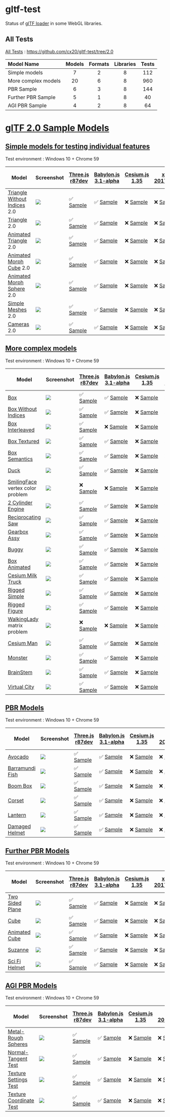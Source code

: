 # gltf-test

Status of [glTF loader](https://github.com/KhronosGroup/glTF#webgl-engines) in some WebGL libraries.

## All Tests

[All Tests]( https://cdn.rawgit.com/cx20/gltf-test/bfbc9cf9916a08d7db92290d0572c7b5306f873a/index.html ) : https://github.com/cx20/gltf-test/tree/2.0

|Model Name           |Models  |Formats  |Libraries|Tests|
|:--------------------|:------:|:-------:|:-------:|:---:|
|Simple models        |   7    |   2     |    8    | 112 |
|More complex models  |  20    |   6     |    8    | 960 |
|PBR Sample           |   6    |   3     |    8    | 144 |
|Further PBR Sample   |   5    |   1     |    8    |  40 |
|AGI PBR Sample       |   4    |   2     |    8    |  64 |


# [glTF 2.0 Sample Models](https://github.com/KhronosGroup/glTF-Sample-Models/blob/master/2.0/README.md#gltf-20-sample-models)

## [Simple models for testing individual features](https://github.com/KhronosGroup/glTF-Sample-Models/blob/master/2.0/README.md#simple-models-for-testing-individual-features)

Test environment : Windows 10 + Chrome 59

|Model                                                                 |Screenshot                                                          |[Three.js r87dev](https://github.com/mrdoob/three.js/tree/dev/examples/js/loaders/GLTF2Loader.js)                                                                                                             |[Babylon.js 3.1-alpha](https://github.com/BabylonJS/Babylon.js/tree/master/loaders/src/glTF)                                                                                                                          |[Cesium.js 1.35](https://github.com/AnalyticalGraphicsInc/cesium/)                                                                                                                                      |[xeogl 2017.04.24](https://github.com/xeolabs/xeogl/tree/master/src/models/gltf)                                                                                                             |[GLBoost r2dev](https://github.com/emadurandal/GLBoost/blob/master/src/js/middle_level/loader/GLTFLoader.js)                                                                                                  |[Grimoire.js 2017.07.06](https://github.com/GrimoireGL/grimoirejs-gltf)                                                                                                                                          |[minimal-gltf-loader 2017.07.23](https://github.com/shrekshao/minimal-gltf-loader/blob/master/src/)                                                                                                        |
|----------------------------------------------------------------------|--------------------------------------------------------------------|--------------------------------------------------------------------------------------------------------------------------------------------------------------------------------------------------------------|----------------------------------------------------------------------------------------------------------------------------------------------------------------------------------------------------------------------|--------------------------------------------------------------------------------------------------------------------------------------------------------------------------------------------------------|---------------------------------------------------------------------------------------------------------------------------------------------------------------------------------------------|--------------------------------------------------------------------------------------------------------------------------------------------------------------------------------------------------------------|-----------------------------------------------------------------------------------------------------------------------------------------------------------------------------------------------------------------|-----------------------------------------------------------------------------------------------------------------------------------------------------------------------------------------------------------|
|[Triangle Without Indices](tutorialModels/TriangleWithoutIndices) 2.0 |![](tutorialModels/TriangleWithoutIndices/screenshot/screenshot.png)|:white_check_mark: [Sample](https://cdn.rawgit.com/cx20/gltf-test/bfbc9cf9916a08d7db92290d0572c7b5306f873a/examples/threejs/index.html?category=tutorialModels&model=TriangleWithoutIndices&scale=1&type=glTF)|:white_check_mark: [Sample](https://cdn.rawgit.com/cx20/gltf-test/bfbc9cf9916a08d7db92290d0572c7b5306f873a/examples/babylonjs/index.html?category=tutorialModels&model=TriangleWithoutIndices&scale=1&type=glTF)      |:x: [Sample](https://cdn.rawgit.com/cx20/gltf-test/bfbc9cf9916a08d7db92290d0572c7b5306f873a/examples/cesium/index.html?category=tutorialModels&model=TriangleWithoutIndices&scale=1&type=glTF)          |:x: [Sample](https://cdn.rawgit.com/cx20/gltf-test/bfbc9cf9916a08d7db92290d0572c7b5306f873a/examples/xeogl/index.html?category=tutorialModels&model=TriangleWithoutIndices&scale=1&type=glTF)|:x: [Sample](https://cdn.rawgit.com/cx20/gltf-test/bfbc9cf9916a08d7db92290d0572c7b5306f873a/examples/glboost/index.html?category=tutorialModels&model=TriangleWithoutIndices&scale=1&type=glTF)               |:white_check_mark: [Sample](https://cdn.rawgit.com/cx20/gltf-test/bfbc9cf9916a08d7db92290d0572c7b5306f873a/examples/grimoiregl/index.html?category=tutorialModels&model=TriangleWithoutIndices&scale=1&type=glTF)|:x: [Sample](https://cdn.rawgit.com/cx20/gltf-test/bfbc9cf9916a08d7db92290d0572c7b5306f873a/examples/minimal-gltf-loader/index.html?category=tutorialModels&model=TriangleWithoutIndices&scale=1&type=glTF)|
|[Triangle](tutorialModels/Triangle) 2.0                               |![](tutorialModels/Triangle/screenshot/screenshot.png)              |:white_check_mark: [Sample](https://cdn.rawgit.com/cx20/gltf-test/bfbc9cf9916a08d7db92290d0572c7b5306f873a/examples/threejs/index.html?category=tutorialModels&model=Triangle&scale=1&type=glTF)              |:white_check_mark: [Sample](https://cdn.rawgit.com/cx20/gltf-test/bfbc9cf9916a08d7db92290d0572c7b5306f873a/examples/babylonjs/index.html?category=tutorialModels&model=Triangle&scale=1&type=glTF)                    |:x: [Sample](https://cdn.rawgit.com/cx20/gltf-test/bfbc9cf9916a08d7db92290d0572c7b5306f873a/examples/cesium/index.html?category=tutorialModels&model=Triangle&scale=1&type=glTF)                        |:x: [Sample](https://cdn.rawgit.com/cx20/gltf-test/bfbc9cf9916a08d7db92290d0572c7b5306f873a/examples/xeogl/index.html?category=tutorialModels&model=Triangle&scale=1&type=glTF)              |:x: [Sample](https://cdn.rawgit.com/cx20/gltf-test/bfbc9cf9916a08d7db92290d0572c7b5306f873a/examples/glboost/index.html?category=tutorialModels&model=Triangle&scale=1&type=glTF)                             |:white_check_mark: [Sample](https://cdn.rawgit.com/cx20/gltf-test/bfbc9cf9916a08d7db92290d0572c7b5306f873a/examples/grimoiregl/index.html?category=tutorialModels&model=Triangle&scale=1&type=glTF)              |:x: [Sample](https://cdn.rawgit.com/cx20/gltf-test/bfbc9cf9916a08d7db92290d0572c7b5306f873a/examples/minimal-gltf-loader/index.html?category=tutorialModels&model=Triangle&scale=1&type=glTF)              |
|[Animated Triangle](tutorialModels/AnimatedTriangle) 2.0              |![](tutorialModels/AnimatedTriangle/screenshot/screenshot.gif)      |:white_check_mark: [Sample](https://cdn.rawgit.com/cx20/gltf-test/bfbc9cf9916a08d7db92290d0572c7b5306f873a/examples/threejs/index.html?category=tutorialModels&model=AnimatedTriangle&scale=1&type=glTF)      |:white_check_mark: [Sample](https://cdn.rawgit.com/cx20/gltf-test/bfbc9cf9916a08d7db92290d0572c7b5306f873a/examples/babylonjs/index.html?category=tutorialModels&model=AnimatedTriangle&scale=1&type=glTF)            |:x: [Sample](https://cdn.rawgit.com/cx20/gltf-test/bfbc9cf9916a08d7db92290d0572c7b5306f873a/examples/cesium/index.html?category=tutorialModels&model=AnimatedTriangle&scale=1&type=glTF)                |:x: [Sample](https://cdn.rawgit.com/cx20/gltf-test/bfbc9cf9916a08d7db92290d0572c7b5306f873a/examples/xeogl/index.html?category=tutorialModels&model=AnimatedTriangle&scale=1&type=glTF)      |:x: [Sample](https://cdn.rawgit.com/cx20/gltf-test/bfbc9cf9916a08d7db92290d0572c7b5306f873a/examples/glboost/index.html?category=tutorialModels&model=AnimatedTriangle&scale=1&type=glTF)                     |:white_check_mark: [Sample](https://cdn.rawgit.com/cx20/gltf-test/bfbc9cf9916a08d7db92290d0572c7b5306f873a/examples/grimoiregl/index.html?category=tutorialModels&model=AnimatedTriangle&scale=1&type=glTF)      |:x: [Sample](https://cdn.rawgit.com/cx20/gltf-test/bfbc9cf9916a08d7db92290d0572c7b5306f873a/examples/minimal-gltf-loader/index.html?category=tutorialModels&model=AnimatedTriangle&scale=1&type=glTF)      |
|[Animated Morph Cube](tutorialModels/AnimatedMorphCube) 2.0           |![](tutorialModels/AnimatedMorphCube/screenshot/screenshot.gif)     |:white_check_mark: [Sample](https://cdn.rawgit.com/cx20/gltf-test/bfbc9cf9916a08d7db92290d0572c7b5306f873a/examples/threejs/index.html?category=tutorialModels&model=AnimatedMorphCube&scale=1&type=glTF)     |:white_check_mark: [Sample](https://cdn.rawgit.com/cx20/gltf-test/bfbc9cf9916a08d7db92290d0572c7b5306f873a/examples/babylonjs/index.html?category=tutorialModels&model=AnimatedMorphCube&scale=1&type=glTF)           |:x: [Sample](https://cdn.rawgit.com/cx20/gltf-test/bfbc9cf9916a08d7db92290d0572c7b5306f873a/examples/cesium/index.html?category=tutorialModels&model=AnimatedMorphCube&scale=1&type=glTF)               |:x: [Sample](https://cdn.rawgit.com/cx20/gltf-test/bfbc9cf9916a08d7db92290d0572c7b5306f873a/examples/xeogl/index.html?category=tutorialModels&model=AnimatedMorphCube&scale=1&type=glTF)     |:x: [Sample](https://cdn.rawgit.com/cx20/gltf-test/bfbc9cf9916a08d7db92290d0572c7b5306f873a/examples/glboost/index.html?category=tutorialModels&model=AnimatedMorphCube&scale=1&type=glTF)                    |:x: [Sample](https://cdn.rawgit.com/cx20/gltf-test/bfbc9cf9916a08d7db92290d0572c7b5306f873a/examples/grimoiregl/index.html?category=tutorialModels&model=AnimatedMorphCube&scale=1&type=glTF)                    |:x: [Sample](https://cdn.rawgit.com/cx20/gltf-test/bfbc9cf9916a08d7db92290d0572c7b5306f873a/examples/minimal-gltf-loader/index.html?category=tutorialModels&model=AnimatedMorphCube&scale=1&type=glTF)     |
|[Animated Morph Sphere](tutorialModels/AnimatedMorphSphere) 2.0       |![](tutorialModels/AnimatedMorphSphere/screenshot/screenshot.gif)   |:white_check_mark: [Sample](https://cdn.rawgit.com/cx20/gltf-test/bfbc9cf9916a08d7db92290d0572c7b5306f873a/examples/threejs/index.html?category=tutorialModels&model=AnimatedMorphSphere&scale=1&type=glTF)   |:white_check_mark: [Sample](https://cdn.rawgit.com/cx20/gltf-test/bfbc9cf9916a08d7db92290d0572c7b5306f873a/examples/babylonjs/index.html?category=tutorialModels&model=AnimatedMorphSphere&scale=1&type=glTF)         |:x: [Sample](https://cdn.rawgit.com/cx20/gltf-test/bfbc9cf9916a08d7db92290d0572c7b5306f873a/examples/cesium/index.html?category=tutorialModels&model=AnimatedMorphSphere&scale=1&type=glTF)             |:x: [Sample](https://cdn.rawgit.com/cx20/gltf-test/bfbc9cf9916a08d7db92290d0572c7b5306f873a/examples/xeogl/index.html?category=tutorialModels&model=AnimatedMorphSphere&scale=1&type=glTF)   |:x: [Sample](https://cdn.rawgit.com/cx20/gltf-test/bfbc9cf9916a08d7db92290d0572c7b5306f873a/examples/glboost/index.html?category=tutorialModels&model=AnimatedMorphSphere&scale=1&type=glTF)                  |:x: [Sample](https://cdn.rawgit.com/cx20/gltf-test/bfbc9cf9916a08d7db92290d0572c7b5306f873a/examples/grimoiregl/index.html?category=tutorialModels&model=AnimatedMorphSphere&scale=1&type=glTF)                  |:x: [Sample](https://cdn.rawgit.com/cx20/gltf-test/bfbc9cf9916a08d7db92290d0572c7b5306f873a/examples/minimal-gltf-loader/index.html?category=tutorialModels&model=AnimatedMorphSphere&scale=1&type=glTF)   |
|[Simple Meshes](tutorialModels/SimpleMeshes) 2.0                      |![](tutorialModels/SimpleMeshes/screenshot/screenshot.png)          |:white_check_mark: [Sample](https://cdn.rawgit.com/cx20/gltf-test/bfbc9cf9916a08d7db92290d0572c7b5306f873a/examples/threejs/index.html?category=tutorialModels&model=SimpleMeshes&scale=1&type=glTF)          |:white_check_mark: [Sample](https://cdn.rawgit.com/cx20/gltf-test/bfbc9cf9916a08d7db92290d0572c7b5306f873a/examples/babylonjs/index.html?category=tutorialModels&model=SimpleMeshes&scale=1&type=glTF)                |:x: [Sample](https://cdn.rawgit.com/cx20/gltf-test/bfbc9cf9916a08d7db92290d0572c7b5306f873a/examples/cesium/index.html?category=tutorialModels&model=SimpleMeshes&scale=1&type=glTF)                    |:x: [Sample](https://cdn.rawgit.com/cx20/gltf-test/bfbc9cf9916a08d7db92290d0572c7b5306f873a/examples/xeogl/index.html?category=tutorialModels&model=SimpleMeshes&scale=1&type=glTF)          |:x: [Sample](https://cdn.rawgit.com/cx20/gltf-test/bfbc9cf9916a08d7db92290d0572c7b5306f873a/examples/glboost/index.html?category=tutorialModels&model=SimpleMeshes&scale=1&type=glTF)                         |:white_check_mark: [Sample](https://cdn.rawgit.com/cx20/gltf-test/bfbc9cf9916a08d7db92290d0572c7b5306f873a/examples/grimoiregl/index.html?category=tutorialModels&model=SimpleMeshes&scale=1&type=glTF)          |:x: [Sample](https://cdn.rawgit.com/cx20/gltf-test/bfbc9cf9916a08d7db92290d0572c7b5306f873a/examples/minimal-gltf-loader/index.html?category=tutorialModels&model=SimpleMeshes&scale=1&type=glTF)          |
|[Cameras](tutorialModels/Cameras) 2.0                                 |![](tutorialModels/Cameras/screenshot/screenshot.png)               |:white_check_mark: [Sample](https://cdn.rawgit.com/cx20/gltf-test/bfbc9cf9916a08d7db92290d0572c7b5306f873a/examples/threejs/index.html?category=tutorialModels&model=Cameras&scale=1&type=glTF)               |:white_check_mark: [Sample](https://cdn.rawgit.com/cx20/gltf-test/bfbc9cf9916a08d7db92290d0572c7b5306f873a/examples/babylonjs/index.html?category=tutorialModels&model=Cameras&scale=1&type=glTF)                     |:x: [Sample](https://cdn.rawgit.com/cx20/gltf-test/bfbc9cf9916a08d7db92290d0572c7b5306f873a/examples/cesium/index.html?category=tutorialModels&model=Cameras&scale=1&type=glTF)                         |:x: [Sample](https://cdn.rawgit.com/cx20/gltf-test/bfbc9cf9916a08d7db92290d0572c7b5306f873a/examples/xeogl/index.html?category=tutorialModels&model=Cameras&scale=1&type=glTF)               |:x: [Sample](https://cdn.rawgit.com/cx20/gltf-test/bfbc9cf9916a08d7db92290d0572c7b5306f873a/examples/glboost/index.html?category=tutorialModels&model=Cameras&scale=1&type=glTF)                              |:white_check_mark: [Sample](https://cdn.rawgit.com/cx20/gltf-test/bfbc9cf9916a08d7db92290d0572c7b5306f873a/examples/grimoiregl/index.html?category=tutorialModels&model=Cameras&scale=1&type=glTF)               |:x: [Sample](https://cdn.rawgit.com/cx20/gltf-test/bfbc9cf9916a08d7db92290d0572c7b5306f873a/examples/minimal-gltf-loader/index.html?category=tutorialModels&model=Cameras&scale=1&type=glTF)               |


## [More complex models](https://github.com/KhronosGroup/glTF-Sample-Models/blob/master/2.0/README.md#more-complex-models)

Test environment : Windows 10 + Chrome 59

|Model                                                 |Screenshot                                                    |[Three.js r87dev](https://github.com/mrdoob/three.js/tree/dev/examples/js/loaders/GLTF2Loader.js)                                                                           |[Babylon.js 3.1-alpha](https://github.com/BabylonJS/Babylon.js/tree/master/loaders/src/glTF)                                                                                                    |[Cesium.js 1.35](https://github.com/AnalyticalGraphicsInc/cesium/)                                                                                             |[xeogl 2017.04.24](https://github.com/xeolabs/xeogl/tree/master/src/models/gltf)                                                                                             |[GLBoost r2dev](https://github.com/emadurandal/GLBoost/blob/master/src/js/middle_level/loader/GLTFLoader.js)                                                                     |[Grimoire.js 2017.07.06](https://github.com/GrimoireGL/grimoirejs-gltf)                                                                                                             |[minimal-gltf-loader 2017.07.23](https://github.com/shrekshao/minimal-gltf-loader/blob/master/src/)                                                                                          |
|------------------------------------------------------|--------------------------------------------------------------|----------------------------------------------------------------------------------------------------------------------------------------------------------------------------|------------------------------------------------------------------------------------------------------------------------------------------------------------------------------------------------|---------------------------------------------------------------------------------------------------------------------------------------------------------------|-----------------------------------------------------------------------------------------------------------------------------------------------------------------------------|---------------------------------------------------------------------------------------------------------------------------------------------------------------------------------|------------------------------------------------------------------------------------------------------------------------------------------------------------------------------------|---------------------------------------------------------------------------------------------------------------------------------------------------------------------------------------------|
|[Box](sampleModels/Box)                               |![](sampleModels/Box/screenshot/screenshot.png)               |:white_check_mark: [Sample](https://cdn.rawgit.com/cx20/gltf-test/bfbc9cf9916a08d7db92290d0572c7b5306f873a/examples/threejs/index.html?model=Box&scale=1)                   |:white_check_mark: [Sample](https://cdn.rawgit.com/cx20/gltf-test/bfbc9cf9916a08d7db92290d0572c7b5306f873a/examples/babylonjs/index.html?model=Box&scale=1)                                     |:x: [Sample](https://cdn.rawgit.com/cx20/gltf-test/bfbc9cf9916a08d7db92290d0572c7b5306f873a/examples/cesium/index.html?model=Box)                              |:x: [Sample](https://cdn.rawgit.com/cx20/gltf-test/bfbc9cf9916a08d7db92290d0572c7b5306f873a/examples/xeogl/index.html?model=Box&scale=1)                                     |:x: [Sample](https://cdn.rawgit.com/cx20/gltf-test/bfbc9cf9916a08d7db92290d0572c7b5306f873a/examples/glboost/index.html?model=Box&scale=1)                                       |:white_check_mark: [Sample](https://cdn.rawgit.com/cx20/gltf-test/bfbc9cf9916a08d7db92290d0572c7b5306f873a/examples/grimoiregl/index.html?model=Box&scale=1)                        |:white_check_mark: [Sample](https://cdn.rawgit.com/cx20/gltf-test/bfbc9cf9916a08d7db92290d0572c7b5306f873a/examples/minimal-gltf-loader/index.html?model=Box&scale=1)                        |
|[Box Without Indices](sampleModels/BoxWithoutIndices) |![](sampleModels/BoxWithoutIndices/screenshot/screenshot.png) |:white_check_mark: [Sample](https://cdn.rawgit.com/cx20/gltf-test/bfbc9cf9916a08d7db92290d0572c7b5306f873a/examples/threejs/index.html?model=BoxWithoutIndices&scale=1)     |:white_check_mark: [Sample](https://cdn.rawgit.com/cx20/gltf-test/bfbc9cf9916a08d7db92290d0572c7b5306f873a/examples/babylonjs/index.html?model=BoxWithoutIndices&scale=1)                       |:x: [Sample](https://cdn.rawgit.com/cx20/gltf-test/bfbc9cf9916a08d7db92290d0572c7b5306f873a/examples/cesium/index.html?model=BoxWithoutIndices)                |:x: [Sample](https://cdn.rawgit.com/cx20/gltf-test/bfbc9cf9916a08d7db92290d0572c7b5306f873a/examples/xeogl/index.html?model=BoxWithoutIndices&scale=1)                       |:x: [Sample](https://cdn.rawgit.com/cx20/gltf-test/bfbc9cf9916a08d7db92290d0572c7b5306f873a/examples/glboost/index.html?model=BoxWithoutIndices&scale=1)                         |:white_check_mark: [Sample](https://cdn.rawgit.com/cx20/gltf-test/bfbc9cf9916a08d7db92290d0572c7b5306f873a/examples/grimoiregl/index.html?model=BoxWithoutIndices&scale=1)          |:white_check_mark: [Sample](https://cdn.rawgit.com/cx20/gltf-test/bfbc9cf9916a08d7db92290d0572c7b5306f873a/examples/minimal-gltf-loader/index.html?model=BoxWithoutIndices&scale=1)          |
|[Box Interleaved](sampleModels/BoxInterleaved)        |![](sampleModels/BoxInterleaved/screenshot/screenshot.png)    |:white_check_mark: [Sample](https://cdn.rawgit.com/cx20/gltf-test/bfbc9cf9916a08d7db92290d0572c7b5306f873a/examples/threejs/index.html?model=BoxInterleaved&scale=1)        |:x: [Sample](https://cdn.rawgit.com/cx20/gltf-test/bfbc9cf9916a08d7db92290d0572c7b5306f873a/examples/babylonjs/index.html?model=BoxInterleaved&scale=1)                                         |:x: [Sample](https://cdn.rawgit.com/cx20/gltf-test/bfbc9cf9916a08d7db92290d0572c7b5306f873a/examples/cesium/index.html?model=BoxInterleaved)                   |:x: [Sample](https://cdn.rawgit.com/cx20/gltf-test/bfbc9cf9916a08d7db92290d0572c7b5306f873a/examples/xeogl/index.html?model=BoxInterleaved&scale=1)                          |:x: [Sample](https://cdn.rawgit.com/cx20/gltf-test/bfbc9cf9916a08d7db92290d0572c7b5306f873a/examples/glboost/index.html?model=BoxInterleaved&scale=1)                            |:x: [Sample](https://cdn.rawgit.com/cx20/gltf-test/bfbc9cf9916a08d7db92290d0572c7b5306f873a/examples/grimoiregl/index.html?model=BoxInterleaved&scale=1)                            |:white_check_mark: [Sample](https://cdn.rawgit.com/cx20/gltf-test/bfbc9cf9916a08d7db92290d0572c7b5306f873a/examples/minimal-gltf-loader/index.html?model=BoxInterleaved&scale=1)             |
|[Box Textured](sampleModels/BoxTextured)              |![](sampleModels/BoxTextured/screenshot/screenshot.png)       |:white_check_mark: [Sample](https://cdn.rawgit.com/cx20/gltf-test/bfbc9cf9916a08d7db92290d0572c7b5306f873a/examples/threejs/index.html?model=BoxTextured&scale=1)           |:white_check_mark: [Sample](https://cdn.rawgit.com/cx20/gltf-test/bfbc9cf9916a08d7db92290d0572c7b5306f873a/examples/babylonjs/index.html?model=BoxTextured&scale=1)                             |:x: [Sample](https://cdn.rawgit.com/cx20/gltf-test/bfbc9cf9916a08d7db92290d0572c7b5306f873a/examples/cesium/index.html?model=BoxTextured)                      |:x: [Sample](https://cdn.rawgit.com/cx20/gltf-test/bfbc9cf9916a08d7db92290d0572c7b5306f873a/examples/xeogl/index.html?model=BoxTextured&scale=1)                             |:x: [Sample](https://cdn.rawgit.com/cx20/gltf-test/bfbc9cf9916a08d7db92290d0572c7b5306f873a/examples/glboost/index.html?model=BoxTextured&scale=1)                               |:white_check_mark: [Sample](https://cdn.rawgit.com/cx20/gltf-test/bfbc9cf9916a08d7db92290d0572c7b5306f873a/examples/grimoiregl/index.html?model=BoxTextured&scale=1)                |:x: [Sample](https://cdn.rawgit.com/cx20/gltf-test/bfbc9cf9916a08d7db92290d0572c7b5306f873a/examples/minimal-gltf-loader/index.html?model=BoxTextured&scale=1)                               |
|[Box Semantics](sampleModels/BoxSemantics)            |![](sampleModels/BoxSemantics/screenshot/screenshot.png)      |:white_check_mark: [Sample](https://cdn.rawgit.com/cx20/gltf-test/bfbc9cf9916a08d7db92290d0572c7b5306f873a/examples/threejs/index.html?model=BoxSemantics&scale=1)          |:white_check_mark: [Sample](https://cdn.rawgit.com/cx20/gltf-test/bfbc9cf9916a08d7db92290d0572c7b5306f873a/examples/babylonjs/index.html?model=BoxSemantics&scale=1)                            |:x: [Sample](https://cdn.rawgit.com/cx20/gltf-test/bfbc9cf9916a08d7db92290d0572c7b5306f873a/examples/cesium/index.html?model=BoxSemantics)                     |:x: [Sample](https://cdn.rawgit.com/cx20/gltf-test/bfbc9cf9916a08d7db92290d0572c7b5306f873a/examples/xeogl/index.html?model=BoxSemantics&scale=1)                            |:x: [Sample](https://cdn.rawgit.com/cx20/gltf-test/bfbc9cf9916a08d7db92290d0572c7b5306f873a/examples/glboost/index.html?model=BoxSemantics&scale=1)                              |:white_check_mark: [Sample](https://cdn.rawgit.com/cx20/gltf-test/bfbc9cf9916a08d7db92290d0572c7b5306f873a/examples/grimoiregl/index.html?model=BoxSemantics&scale=1)               |:x: [Sample](https://cdn.rawgit.com/cx20/gltf-test/bfbc9cf9916a08d7db92290d0572c7b5306f873a/examples/minimal-gltf-loader/index.html?model=BoxSemantics&scale=1)                              |
|[Duck](sampleModels/Duck)                             |![](sampleModels/Duck/screenshot/screenshot.png)              |:white_check_mark: [Sample](https://cdn.rawgit.com/cx20/gltf-test/bfbc9cf9916a08d7db92290d0572c7b5306f873a/examples/threejs/index.html?model=Duck&scale=1)                  |:white_check_mark: [Sample](https://cdn.rawgit.com/cx20/gltf-test/bfbc9cf9916a08d7db92290d0572c7b5306f873a/examples/babylonjs/index.html?model=Duck&scale=1)                                    |:x: [Sample](https://cdn.rawgit.com/cx20/gltf-test/bfbc9cf9916a08d7db92290d0572c7b5306f873a/examples/cesium/index.html?model=Duck)                             |:x: [Sample](https://cdn.rawgit.com/cx20/gltf-test/bfbc9cf9916a08d7db92290d0572c7b5306f873a/examples/xeogl/index.html?model=Duck&scale=1)                                    |:x: [Sample](https://cdn.rawgit.com/cx20/gltf-test/bfbc9cf9916a08d7db92290d0572c7b5306f873a/examples/glboost/index.html?model=Duck&scale=1)                                      |:white_check_mark: [Sample](https://cdn.rawgit.com/cx20/gltf-test/bfbc9cf9916a08d7db92290d0572c7b5306f873a/examples/grimoiregl/index.html?model=Duck&scale=1)                       |:x: [Sample](https://cdn.rawgit.com/cx20/gltf-test/bfbc9cf9916a08d7db92290d0572c7b5306f873a/examples/minimal-gltf-loader/index.html?model=Duck&scale=1)                                      |
|[SmilingFace](sampleModels/SmilingFace) vertex color problem|![](sampleModels/SmilingFace/screenshot/screenshot.png) |:x: [Sample](https://cdn.rawgit.com/cx20/gltf-test/bfbc9cf9916a08d7db92290d0572c7b5306f873a/examples/threejs/index.html?model=SmilingFace&scale=1.0)                        |:x: [Sample](https://cdn.rawgit.com/cx20/gltf-test/bfbc9cf9916a08d7db92290d0572c7b5306f873a/examples/babylonjs/index.html?model=SmilingFace&scale=1.0)                                          |:x: [Sample](https://cdn.rawgit.com/cx20/gltf-test/bfbc9cf9916a08d7db92290d0572c7b5306f873a/examples/cesium/index.html?model=SmilingFace)                      |:x: [Sample](https://cdn.rawgit.com/cx20/gltf-test/bfbc9cf9916a08d7db92290d0572c7b5306f873a/examples/xeogl/index.html?model=SmilingFace&scale=1.0)                           |:x: [Sample](https://cdn.rawgit.com/cx20/gltf-test/bfbc9cf9916a08d7db92290d0572c7b5306f873a/examples/glboost/index.html?model=SmilingFace&scale=1.0)                             |:white_check_mark: [Sample](https://cdn.rawgit.com/cx20/gltf-test/bfbc9cf9916a08d7db92290d0572c7b5306f873a/examples/grimoiregl/index.html?model=SmilingFace&scale=1.0)              |:x: [Sample](https://cdn.rawgit.com/cx20/gltf-test/bfbc9cf9916a08d7db92290d0572c7b5306f873a/examples/minimal-gltf-loader/index.html?model=SmilingFace&scale=1.0)                             |
|[2 Cylinder Engine](sampleModels/2CylinderEngine)     |![](sampleModels/2CylinderEngine/screenshot/screenshot.png)   |:white_check_mark: [Sample](https://cdn.rawgit.com/cx20/gltf-test/bfbc9cf9916a08d7db92290d0572c7b5306f873a/examples/threejs/index.html?model=2CylinderEngine&scale=0.005)   |:white_check_mark: [Sample](https://cdn.rawgit.com/cx20/gltf-test/bfbc9cf9916a08d7db92290d0572c7b5306f873a/examples/babylonjs/index.html?model=2CylinderEngine&scale=0.005)                     |:x: [Sample](https://cdn.rawgit.com/cx20/gltf-test/bfbc9cf9916a08d7db92290d0572c7b5306f873a/examples/cesium/index.html?model=2CylinderEngine)                  |:x: [Sample](https://cdn.rawgit.com/cx20/gltf-test/bfbc9cf9916a08d7db92290d0572c7b5306f873a/examples/xeogl/index.html?model=2CylinderEngine&scale=0.005)                     |:x: [Sample](https://cdn.rawgit.com/cx20/gltf-test/bfbc9cf9916a08d7db92290d0572c7b5306f873a/examples/glboost/index.html?model=2CylinderEngine&scale=0.005)                       |:white_check_mark: [Sample](https://cdn.rawgit.com/cx20/gltf-test/bfbc9cf9916a08d7db92290d0572c7b5306f873a/examples/grimoiregl/index.html?model=2CylinderEngine&scale=0.005)        |:white_check_mark: [Sample](https://cdn.rawgit.com/cx20/gltf-test/bfbc9cf9916a08d7db92290d0572c7b5306f873a/examples/minimal-gltf-loader/index.html?model=2CylinderEngine&scale=0.005)        |
|[Reciprocating Saw](sampleModels/ReciprocatingSaw)    |![](sampleModels/ReciprocatingSaw/screenshot/screenshot.png)  |:white_check_mark: [Sample](https://cdn.rawgit.com/cx20/gltf-test/bfbc9cf9916a08d7db92290d0572c7b5306f873a/examples/threejs/index.html?model=ReciprocatingSaw&scale=0.01)   |:white_check_mark: [Sample](https://cdn.rawgit.com/cx20/gltf-test/bfbc9cf9916a08d7db92290d0572c7b5306f873a/examples/babylonjs/index.html?model=ReciprocatingSaw&scale=0.01)                     |:x: [Sample](https://cdn.rawgit.com/cx20/gltf-test/bfbc9cf9916a08d7db92290d0572c7b5306f873a/examples/cesium/index.html?model=ReciprocatingSaw)                 |:x: [Sample](https://cdn.rawgit.com/cx20/gltf-test/bfbc9cf9916a08d7db92290d0572c7b5306f873a/examples/xeogl/index.html?model=ReciprocatingSaw&scale=0.01)                     |:x: [Sample](https://cdn.rawgit.com/cx20/gltf-test/bfbc9cf9916a08d7db92290d0572c7b5306f873a/examples/glboost/index.html?model=ReciprocatingSaw&scale=0.01)                       |:white_check_mark: [Sample](https://cdn.rawgit.com/cx20/gltf-test/bfbc9cf9916a08d7db92290d0572c7b5306f873a/examples/grimoiregl/index.html?model=ReciprocatingSaw&scale=0.01)        |:white_check_mark: [Sample](https://cdn.rawgit.com/cx20/gltf-test/bfbc9cf9916a08d7db92290d0572c7b5306f873a/examples/minimal-gltf-loader/index.html?model=ReciprocatingSaw&scale=0.01)        |
|[Gearbox Assy](sampleModels/GearboxAssy)              |![](sampleModels/GearboxAssy/screenshot/screenshot.png)       |:white_check_mark: [Sample](https://cdn.rawgit.com/cx20/gltf-test/bfbc9cf9916a08d7db92290d0572c7b5306f873a/examples/threejs/index.html?model=GearboxAssy&scale=1)           |:white_check_mark: [Sample](https://cdn.rawgit.com/cx20/gltf-test/bfbc9cf9916a08d7db92290d0572c7b5306f873a/examples/babylonjs/index.html?model=GearboxAssy&scale=1)                             |:x: [Sample](https://cdn.rawgit.com/cx20/gltf-test/bfbc9cf9916a08d7db92290d0572c7b5306f873a/examples/cesium/index.html?model=GearboxAssy)                      |:x: [Sample](https://cdn.rawgit.com/cx20/gltf-test/bfbc9cf9916a08d7db92290d0572c7b5306f873a/examples/xeogl/index.html?model=GearboxAssy&scale=1)                             |:x: [Sample](https://cdn.rawgit.com/cx20/gltf-test/bfbc9cf9916a08d7db92290d0572c7b5306f873a/examples/glboost/index.html?model=GearboxAssy&scale=1)                               |:white_check_mark: [Sample](https://cdn.rawgit.com/cx20/gltf-test/bfbc9cf9916a08d7db92290d0572c7b5306f873a/examples/grimoiregl/index.html?model=GearboxAssy&scale=1)                |:x: [Sample](https://cdn.rawgit.com/cx20/gltf-test/bfbc9cf9916a08d7db92290d0572c7b5306f873a/examples/minimal-gltf-loader/index.html?model=GearboxAssy&scale=1)                               |
|[Buggy](sampleModels/Buggy)                           |![](sampleModels/Buggy/screenshot/screenshot.png)             |:white_check_mark: [Sample](https://cdn.rawgit.com/cx20/gltf-test/bfbc9cf9916a08d7db92290d0572c7b5306f873a/examples/threejs/index.html?model=Buggy&scale=0.02)              |:white_check_mark: [Sample](https://cdn.rawgit.com/cx20/gltf-test/bfbc9cf9916a08d7db92290d0572c7b5306f873a/examples/babylonjs/index.html?model=Buggy&scale=0.02)                                |:x: [Sample](https://cdn.rawgit.com/cx20/gltf-test/bfbc9cf9916a08d7db92290d0572c7b5306f873a/examples/cesium/index.html?model=Buggy)                            |:x: [Sample](https://cdn.rawgit.com/cx20/gltf-test/bfbc9cf9916a08d7db92290d0572c7b5306f873a/examples/xeogl/index.html?model=Buggy&scale=0.02)                                |:x: [Sample](https://cdn.rawgit.com/cx20/gltf-test/bfbc9cf9916a08d7db92290d0572c7b5306f873a/examples/glboost/index.html?model=Buggy&scale=0.02)                                  |:x: [Sample](https://cdn.rawgit.com/cx20/gltf-test/bfbc9cf9916a08d7db92290d0572c7b5306f873a/examples/grimoiregl/index.html?model=Buggy&scale=0.02)                                  |:white_check_mark: [Sample](https://cdn.rawgit.com/cx20/gltf-test/bfbc9cf9916a08d7db92290d0572c7b5306f873a/examples/minimal-gltf-loader/index.html?model=Buggy&scale=0.02)                   |
|[Box Animated](sampleModels/BoxAnimated)              |![](sampleModels/BoxAnimated/screenshot/screenshot.gif)       |:white_check_mark: [Sample](https://cdn.rawgit.com/cx20/gltf-test/bfbc9cf9916a08d7db92290d0572c7b5306f873a/examples/threejs/index.html?model=BoxAnimated&scale=0.5)         |:white_check_mark: [Sample](https://cdn.rawgit.com/cx20/gltf-test/bfbc9cf9916a08d7db92290d0572c7b5306f873a/examples/babylonjs/index.html?model=BoxAnimated&scale=0.5)                           |:x: [Sample](https://cdn.rawgit.com/cx20/gltf-test/bfbc9cf9916a08d7db92290d0572c7b5306f873a/examples/cesium/index.html?model=BoxAnimated)                      |:x: [Sample](https://cdn.rawgit.com/cx20/gltf-test/bfbc9cf9916a08d7db92290d0572c7b5306f873a/examples/xeogl/index.html?model=BoxAnimated&scale=0.5)                           |:x: [Sample](https://cdn.rawgit.com/cx20/gltf-test/bfbc9cf9916a08d7db92290d0572c7b5306f873a/examples/glboost/index.html?model=BoxAnimated&scale=0.5)                             |:white_check_mark: [Sample](https://cdn.rawgit.com/cx20/gltf-test/bfbc9cf9916a08d7db92290d0572c7b5306f873a/examples/grimoiregl/index.html?model=BoxAnimated&scale=0.5)              |:x: [Sample](https://cdn.rawgit.com/cx20/gltf-test/bfbc9cf9916a08d7db92290d0572c7b5306f873a/examples/minimal-gltf-loader/index.html?model=BoxAnimated&scale=0.5)                             |
|[Cesium Milk Truck](sampleModels/CesiumMilkTruck)     |![](sampleModels/CesiumMilkTruck/screenshot/screenshot.gif)   |:white_check_mark: [Sample](https://cdn.rawgit.com/cx20/gltf-test/bfbc9cf9916a08d7db92290d0572c7b5306f873a/examples/threejs/index.html?model=CesiumMilkTruck&scale=0.5)     |:white_check_mark: [Sample](https://cdn.rawgit.com/cx20/gltf-test/bfbc9cf9916a08d7db92290d0572c7b5306f873a/examples/babylonjs/index.html?model=CesiumMilkTruck&scale=0.5)                       |:x: [Sample](https://cdn.rawgit.com/cx20/gltf-test/bfbc9cf9916a08d7db92290d0572c7b5306f873a/examples/cesium/index.html?model=CesiumMilkTruck)                  |:x: [Sample](https://cdn.rawgit.com/cx20/gltf-test/bfbc9cf9916a08d7db92290d0572c7b5306f873a/examples/xeogl/index.html?model=CesiumMilkTruck&scale=0.5)                       |:x: [Sample](https://cdn.rawgit.com/cx20/gltf-test/bfbc9cf9916a08d7db92290d0572c7b5306f873a/examples/glboost/index.html?model=CesiumMilkTruck&scale=0.5)                         |:white_check_mark: [Sample](https://cdn.rawgit.com/cx20/gltf-test/bfbc9cf9916a08d7db92290d0572c7b5306f873a/examples/grimoiregl/index.html?model=CesiumMilkTruck&scale=0.5)          |:x: [Sample](https://cdn.rawgit.com/cx20/gltf-test/bfbc9cf9916a08d7db92290d0572c7b5306f873a/examples/minimal-gltf-loader/index.html?model=CesiumMilkTruck&scale=0.5)                         |
|[Rigged Simple](sampleModels/RiggedSimple)            |![](sampleModels/RiggedSimple/screenshot/screenshot.gif)      |:white_check_mark: [Sample](https://cdn.rawgit.com/cx20/gltf-test/bfbc9cf9916a08d7db92290d0572c7b5306f873a/examples/threejs/index.html?model=RiggedSimple&scale=0.2)        |:white_check_mark: [Sample](https://cdn.rawgit.com/cx20/gltf-test/bfbc9cf9916a08d7db92290d0572c7b5306f873a/examples/babylonjs/index.html?model=RiggedSimple&scale=0.2)                          |:x: [Sample](https://cdn.rawgit.com/cx20/gltf-test/bfbc9cf9916a08d7db92290d0572c7b5306f873a/examples/cesium/index.html?model=RiggedSimple)                     |:x: [Sample](https://cdn.rawgit.com/cx20/gltf-test/bfbc9cf9916a08d7db92290d0572c7b5306f873a/examples/xeogl/index.html?model=RiggedSimple&scale=0.2)                          |:x: [Sample](https://cdn.rawgit.com/cx20/gltf-test/bfbc9cf9916a08d7db92290d0572c7b5306f873a/examples/glboost/index.html?model=RiggedSimple&scale=0.2)                            |:white_check_mark: [Sample](https://cdn.rawgit.com/cx20/gltf-test/bfbc9cf9916a08d7db92290d0572c7b5306f873a/examples/grimoiregl/index.html?model=RiggedSimple&scale=0.2)             |:x: [Sample](https://cdn.rawgit.com/cx20/gltf-test/bfbc9cf9916a08d7db92290d0572c7b5306f873a/examples/minimal-gltf-loader/index.html?model=RiggedSimple&scale=0.2)                            |
|[Rigged Figure](sampleModels/RiggedFigure)            |![](sampleModels/RiggedFigure/screenshot/screenshot.gif)      |:white_check_mark: [Sample](https://cdn.rawgit.com/cx20/gltf-test/bfbc9cf9916a08d7db92290d0572c7b5306f873a/examples/threejs/index.html?model=RiggedFigure&scale=1)          |:white_check_mark: [Sample](https://cdn.rawgit.com/cx20/gltf-test/bfbc9cf9916a08d7db92290d0572c7b5306f873a/examples/babylonjs/index.html?model=RiggedFigure&scale=1)                            |:x: [Sample](https://cdn.rawgit.com/cx20/gltf-test/bfbc9cf9916a08d7db92290d0572c7b5306f873a/examples/cesium/index.html?model=RiggedFigure)                     |:x: [Sample](https://cdn.rawgit.com/cx20/gltf-test/bfbc9cf9916a08d7db92290d0572c7b5306f873a/examples/xeogl/index.html?model=RiggedFigure&scale=1)                            |:x: [Sample](https://cdn.rawgit.com/cx20/gltf-test/bfbc9cf9916a08d7db92290d0572c7b5306f873a/examples/glboost/index.html?model=RiggedFigure&scale=1)                              |:white_check_mark: [Sample](https://cdn.rawgit.com/cx20/gltf-test/bfbc9cf9916a08d7db92290d0572c7b5306f873a/examples/grimoiregl/index.html?model=RiggedFigure&scale=1)               |:x: [Sample](https://cdn.rawgit.com/cx20/gltf-test/bfbc9cf9916a08d7db92290d0572c7b5306f873a/examples/minimal-gltf-loader/index.html?model=RiggedFigure&scale=1)                              |
|[WalkingLady](sampleModels/WalkingLady) matrix problem|![](sampleModels/WalkingLady/screenshot/screenshot.gif)       |:x: [Sample](https://cdn.rawgit.com/cx20/gltf-test/bfbc9cf9916a08d7db92290d0572c7b5306f873a/examples/threejs/index.html?model=WalkingLady&scale=1)                          |:x: [Sample](https://cdn.rawgit.com/cx20/gltf-test/bfbc9cf9916a08d7db92290d0572c7b5306f873a/examples/babylonjs/index.html?model=WalkingLady&scale=1)                                            |:x: [Sample](https://cdn.rawgit.com/cx20/gltf-test/bfbc9cf9916a08d7db92290d0572c7b5306f873a/examples/cesium/index.html?model=WalkingLady)                      |:x: [Sample](https://cdn.rawgit.com/cx20/gltf-test/bfbc9cf9916a08d7db92290d0572c7b5306f873a/examples/xeogl/index.html?model=WalkingLady&scale=1)                             |:x: [Sample](https://cdn.rawgit.com/cx20/gltf-test/bfbc9cf9916a08d7db92290d0572c7b5306f873a/examples/glboost/index.html?model=WalkingLady&scale=1)                               |:x: [Sample](https://cdn.rawgit.com/cx20/gltf-test/bfbc9cf9916a08d7db92290d0572c7b5306f873a/examples/grimoiregl/index.html?model=WalkingLady&scale=1)                               |:x: [Sample](https://cdn.rawgit.com/cx20/gltf-test/bfbc9cf9916a08d7db92290d0572c7b5306f873a/examples/minimal-gltf-loader/index.html?model=WalkingLady&scale=1)                               |
|[Cesium Man](sampleModels/CesiumMan)                  |![](sampleModels/CesiumMan/screenshot/screenshot.gif)         |:white_check_mark: [Sample](https://cdn.rawgit.com/cx20/gltf-test/bfbc9cf9916a08d7db92290d0572c7b5306f873a/examples/threejs/index.html?model=CesiumMan&scale=1)             |:white_check_mark: [Sample](https://cdn.rawgit.com/cx20/gltf-test/bfbc9cf9916a08d7db92290d0572c7b5306f873a/examples/babylonjs/index.html?model=CesiumMan&scale=1)                               |:x: [Sample](https://cdn.rawgit.com/cx20/gltf-test/bfbc9cf9916a08d7db92290d0572c7b5306f873a/examples/cesium/index.html?model=CesiumMan)                        |:x: [Sample](https://cdn.rawgit.com/cx20/gltf-test/bfbc9cf9916a08d7db92290d0572c7b5306f873a/examples/xeogl/index.html?model=CesiumMan&scale=1)                               |:x: [Sample](https://cdn.rawgit.com/cx20/gltf-test/bfbc9cf9916a08d7db92290d0572c7b5306f873a/examples/glboost/index.html?model=CesiumMan&scale=1)                                 |:white_check_mark: [Sample](https://cdn.rawgit.com/cx20/gltf-test/bfbc9cf9916a08d7db92290d0572c7b5306f873a/examples/grimoiregl/index.html?model=CesiumMan&scale=1)                  |:x: [Sample](https://cdn.rawgit.com/cx20/gltf-test/bfbc9cf9916a08d7db92290d0572c7b5306f873a/examples/minimal-gltf-loader/index.html?model=CesiumMan&scale=1)                                 |
|[Monster](sampleModels/Monster)                       |![](sampleModels/Monster/screenshot/screenshot.gif)           |:white_check_mark: [Sample](https://cdn.rawgit.com/cx20/gltf-test/bfbc9cf9916a08d7db92290d0572c7b5306f873a/examples/threejs/index.html?model=Monster&scale=0.05)            |:white_check_mark: [Sample](https://cdn.rawgit.com/cx20/gltf-test/bfbc9cf9916a08d7db92290d0572c7b5306f873a/examples/babylonjs/index.html?model=Monster&scale=0.05)                              |:x: [Sample](https://cdn.rawgit.com/cx20/gltf-test/bfbc9cf9916a08d7db92290d0572c7b5306f873a/examples/cesium/index.html?model=Monster)                          |:x: [Sample](https://cdn.rawgit.com/cx20/gltf-test/bfbc9cf9916a08d7db92290d0572c7b5306f873a/examples/xeogl/index.html?model=Monster&scale=0.05)                              |:x: [Sample](https://cdn.rawgit.com/cx20/gltf-test/bfbc9cf9916a08d7db92290d0572c7b5306f873a/examples/glboost/index.html?model=Monster&scale=0.05)                                |:white_check_mark: [Sample](https://cdn.rawgit.com/cx20/gltf-test/bfbc9cf9916a08d7db92290d0572c7b5306f873a/examples/grimoiregl/index.html?model=Monster&scale=0.05)                 |:x: [Sample](https://cdn.rawgit.com/cx20/gltf-test/bfbc9cf9916a08d7db92290d0572c7b5306f873a/examples/minimal-gltf-loader/index.html?model=Monster&scale=0.05)                                |
|[BrainStem](sampleModels/BrainStem)                   |![](sampleModels/BrainStem/screenshot/screenshot.gif)         |:white_check_mark: [Sample](https://cdn.rawgit.com/cx20/gltf-test/bfbc9cf9916a08d7db92290d0572c7b5306f873a/examples/threejs/index.html?model=BrainStem&scale=1)             |:white_check_mark: [Sample](https://cdn.rawgit.com/cx20/gltf-test/bfbc9cf9916a08d7db92290d0572c7b5306f873a/examples/babylonjs/index.html?model=BrainStem&scale=1)                               |:x: [Sample](https://cdn.rawgit.com/cx20/gltf-test/bfbc9cf9916a08d7db92290d0572c7b5306f873a/examples/cesium/index.html?model=BrainStem)                        |:x: [Sample](https://cdn.rawgit.com/cx20/gltf-test/bfbc9cf9916a08d7db92290d0572c7b5306f873a/examples/xeogl/index.html?model=BrainStem&scale=1)                               |:x: [Sample](https://cdn.rawgit.com/cx20/gltf-test/bfbc9cf9916a08d7db92290d0572c7b5306f873a/examples/glboost/index.html?model=BrainStem&scale=1)                                 |:white_check_mark: [Sample](https://cdn.rawgit.com/cx20/gltf-test/bfbc9cf9916a08d7db92290d0572c7b5306f873a/examples/grimoiregl/index.html?model=BrainStem&scale=1)                  |:x: [Sample](https://cdn.rawgit.com/cx20/gltf-test/bfbc9cf9916a08d7db92290d0572c7b5306f873a/examples/minimal-gltf-loader/index.html?model=BrainStem&scale=1)                                 |
|[Virtual City](sampleModels/VC)                       |![](sampleModels/VC/screenshot/screenshot.gif)                |:white_check_mark: [Sample](https://cdn.rawgit.com/cx20/gltf-test/bfbc9cf9916a08d7db92290d0572c7b5306f873a/examples/threejs/index.html?model=VC&scale=0.2)                  |:white_check_mark: [Sample](https://cdn.rawgit.com/cx20/gltf-test/bfbc9cf9916a08d7db92290d0572c7b5306f873a/examples/babylonjs/index.html?model=VC&scale=0.2)                                    |:x: [Sample](https://cdn.rawgit.com/cx20/gltf-test/bfbc9cf9916a08d7db92290d0572c7b5306f873a/examples/cesium/index.html?model=VC)                               |:x: [Sample](https://cdn.rawgit.com/cx20/gltf-test/bfbc9cf9916a08d7db92290d0572c7b5306f873a/examples/xeogl/index.html?model=VC&scale=0.2)                                    |:x: [Sample](https://cdn.rawgit.com/cx20/gltf-test/bfbc9cf9916a08d7db92290d0572c7b5306f873a/examples/glboost/index.html?model=VC&scale=0.2)                                      |:white_check_mark: [Sample](https://cdn.rawgit.com/cx20/gltf-test/bfbc9cf9916a08d7db92290d0572c7b5306f873a/examples/grimoiregl/index.html?model=VC&scale=0.2)                       |:x: [Sample](https://cdn.rawgit.com/cx20/gltf-test/bfbc9cf9916a08d7db92290d0572c7b5306f873a/examples/minimal-gltf-loader/index.html?model=VC&scale=0.2)                                      |

## [PBR Models](https://github.com/KhronosGroup/glTF-Sample-Models/blob/master/2.0/README.md#pbr-models)

Test environment : Windows 10 + Chrome 59

|Model                                                                 |Screenshot                                                          |[Three.js r87dev](https://github.com/mrdoob/three.js/tree/dev/examples/js/loaders/GLTF2Loader.js)                                                                                                             |[Babylon.js 3.1-alpha](https://github.com/BabylonJS/Babylon.js/tree/master/loaders/src/glTF)                                                                                                                          |[Cesium.js 1.35](https://github.com/AnalyticalGraphicsInc/cesium/)                                                                                                                                      |[xeogl 2017.04.24](https://github.com/xeolabs/xeogl/tree/master/src/models/gltf)                                                                                                             |[GLBoost r2dev](https://github.com/emadurandal/GLBoost/blob/master/src/js/middle_level/loader/GLTFLoader.js)                                                                                                  |[Grimoire.js 2017.07.06](https://github.com/GrimoireGL/grimoirejs-gltf)                                                                                                                                   |[minimal-gltf-loader 2017.07.23](https://github.com/shrekshao/minimal-gltf-loader/blob/master/src/)                                                                                                                |
|----------------------------------------------------------------------|--------------------------------------------------------------------|--------------------------------------------------------------------------------------------------------------------------------------------------------------------------------------------------------------|----------------------------------------------------------------------------------------------------------------------------------------------------------------------------------------------------------------------|--------------------------------------------------------------------------------------------------------------------------------------------------------------------------------------------------------|---------------------------------------------------------------------------------------------------------------------------------------------------------------------------------------------|--------------------------------------------------------------------------------------------------------------------------------------------------------------------------------------------------------------|----------------------------------------------------------------------------------------------------------------------------------------------------------------------------------------------------------|-------------------------------------------------------------------------------------------------------------------------------------------------------------------------------------------------------------------|
|[Avocado](tutorialModels/Avocado)                                     |![](tutorialModels/Avocado/screenshot/screenshot.jpg)               |:white_check_mark: [Sample](https://cdn.rawgit.com/cx20/gltf-test/bfbc9cf9916a08d7db92290d0572c7b5306f873a/examples/threejs/index.html?model=Avocado&scale=30.0)                                              |:white_check_mark: [Sample](https://cdn.rawgit.com/cx20/gltf-test/bfbc9cf9916a08d7db92290d0572c7b5306f873a/examples/babylonjs/index.html?model=Avocado&scale=30.0)                                                    |:x: [Sample](https://cdn.rawgit.com/cx20/gltf-test/bfbc9cf9916a08d7db92290d0572c7b5306f873a/examples/cesium/index.html?model=Avocado)                                                                   |:x: [Sample](https://cdn.rawgit.com/cx20/gltf-test/bfbc9cf9916a08d7db92290d0572c7b5306f873a/examples/xeogl/index.html?model=Avocado&scale=30.0)                                              |:x: [Sample](https://cdn.rawgit.com/cx20/gltf-test/bfbc9cf9916a08d7db92290d0572c7b5306f873a/examples/glboost/index.html?model=Avocado&scale=30.0)                                                             |:white_check_mark: [Sample](https://cdn.rawgit.com/cx20/gltf-test/bfbc9cf9916a08d7db92290d0572c7b5306f873a/examples/grimoiregl/index.html?model=Avocado&scale=30.0)                                       |:x: [Sample](https://cdn.rawgit.com/cx20/gltf-test/bfbc9cf9916a08d7db92290d0572c7b5306f873a/examples/minimal-gltf-loader/index.html?model=Avocado&scale=30.0)                                                      |
|[Barramundi Fish](tutorialModels/BarramundiFish)                      |![](tutorialModels/BarramundiFish/screenshot/screenshot.jpg)        |:white_check_mark: [Sample](https://cdn.rawgit.com/cx20/gltf-test/bfbc9cf9916a08d7db92290d0572c7b5306f873a/examples/threejs/index.html?model=BarramundiFish&scale=5.0)                                        |:white_check_mark: [Sample](https://cdn.rawgit.com/cx20/gltf-test/bfbc9cf9916a08d7db92290d0572c7b5306f873a/examples/babylonjs/index.html?model=BarramundiFish&scale=5.0)                                              |:x: [Sample](https://cdn.rawgit.com/cx20/gltf-test/bfbc9cf9916a08d7db92290d0572c7b5306f873a/examples/cesium/index.html?model=BarramundiFish)                                                            |:x: [Sample](https://cdn.rawgit.com/cx20/gltf-test/bfbc9cf9916a08d7db92290d0572c7b5306f873a/examples/xeogl/index.html?model=BarramundiFish&scale=5.0)                                        |:x: [Sample](https://cdn.rawgit.com/cx20/gltf-test/bfbc9cf9916a08d7db92290d0572c7b5306f873a/examples/glboost/index.html?model=BarramundiFish&scale=5.0)                                                       |:white_check_mark: [Sample](https://cdn.rawgit.com/cx20/gltf-test/bfbc9cf9916a08d7db92290d0572c7b5306f873a/examples/grimoiregl/index.html?model=BarramundiFish&scale=5.0)                                 |:x: [Sample](https://cdn.rawgit.com/cx20/gltf-test/bfbc9cf9916a08d7db92290d0572c7b5306f873a/examples/minimal-gltf-loader/index.html?model=BarramundiFish&scale=5.0)                                                |
|[Boom Box](tutorialModels/BoomBox)                                    |![](tutorialModels/BoomBox/screenshot/screenshot.jpg)               |:white_check_mark: [Sample](https://cdn.rawgit.com/cx20/gltf-test/bfbc9cf9916a08d7db92290d0572c7b5306f873a/examples/threejs/index.html?category=tutorialModels&model=BoomBox&scale=80.0&type=glTF)            |:white_check_mark: [Sample](https://cdn.rawgit.com/cx20/gltf-test/bfbc9cf9916a08d7db92290d0572c7b5306f873a/examples/babylonjs/index.html?category=tutorialModels&model=BoomBox&scale=80.0&type=glTF)                  |:x: [Sample](https://cdn.rawgit.com/cx20/gltf-test/bfbc9cf9916a08d7db92290d0572c7b5306f873a/examples/cesium/index.html?category=tutorialModels&model=BoomBox&scale=80.0&type=glTF)                      |:x: [Sample](https://cdn.rawgit.com/cx20/gltf-test/bfbc9cf9916a08d7db92290d0572c7b5306f873a/examples/xeogl/index.html?category=tutorialModels&model=BoomBox&scale=80.0&type=glTF)            |:x: [Sample](https://cdn.rawgit.com/cx20/gltf-test/bfbc9cf9916a08d7db92290d0572c7b5306f873a/examples/glboost/index.html?category=tutorialModels&model=BoomBox&scale=80.0&type=glTF)                           |:white_check_mark: [Sample](https://cdn.rawgit.com/cx20/gltf-test/bfbc9cf9916a08d7db92290d0572c7b5306f873a/examples/grimoiregl/index.html?category=tutorialModels&model=BoomBox&scale=80.0&type=glTF)     |:x: [Sample](https://cdn.rawgit.com/cx20/gltf-test/bfbc9cf9916a08d7db92290d0572c7b5306f873a/examples/minimal-gltf-loader/index.html?category=tutorialModels&model=BoomBox&scale=80.0&type=glTF)                    |
|[Corset](tutorialModels/Corset)                                       |![](tutorialModels/Corset/screenshot/screenshot.jpg)                |:white_check_mark: [Sample](https://cdn.rawgit.com/cx20/gltf-test/bfbc9cf9916a08d7db92290d0572c7b5306f873a/examples/threejs/index.html?category=tutorialModels&model=Corset&scale=25.0&type=glTF)             |:white_check_mark: [Sample](https://cdn.rawgit.com/cx20/gltf-test/bfbc9cf9916a08d7db92290d0572c7b5306f873a/examples/babylonjs/index.html?category=tutorialModels&model=Corset&scale=25.0&type=glTF)                   |:x: [Sample](https://cdn.rawgit.com/cx20/gltf-test/bfbc9cf9916a08d7db92290d0572c7b5306f873a/examples/cesium/index.html?category=tutorialModels&model=Corset&scale=25.0&type=glTF)                       |:x: [Sample](https://cdn.rawgit.com/cx20/gltf-test/bfbc9cf9916a08d7db92290d0572c7b5306f873a/examples/xeogl/index.html?category=tutorialModels&model=Corset&scale=25.0&type=glTF)             |:x: [Sample](https://cdn.rawgit.com/cx20/gltf-test/bfbc9cf9916a08d7db92290d0572c7b5306f873a/examples/glboost/index.html?category=tutorialModels&model=Corset&scale=25.0&type=glTF)                            |:white_check_mark: [Sample](https://cdn.rawgit.com/cx20/gltf-test/bfbc9cf9916a08d7db92290d0572c7b5306f873a/examples/grimoiregl/index.html?category=tutorialModels&model=Corset&scale=25.0&type=glTF)      |:x: [Sample](https://cdn.rawgit.com/cx20/gltf-test/bfbc9cf9916a08d7db92290d0572c7b5306f873a/examples/minimal-gltf-loader/index.html?category=tutorialModels&model=Corset&scale=25.0&type=glTF)                     |
|[Lantern](tutorialModels/Lantern)                                     |![](tutorialModels/Lantern/screenshot/screenshot.jpg)               |:white_check_mark: [Sample](https://cdn.rawgit.com/cx20/gltf-test/bfbc9cf9916a08d7db92290d0572c7b5306f873a/examples/threejs/index.html?category=tutorialModels&model=Lantern&scale=0.06&type=glTF)            |:white_check_mark: [Sample](https://cdn.rawgit.com/cx20/gltf-test/bfbc9cf9916a08d7db92290d0572c7b5306f873a/examples/babylonjs/index.html?category=tutorialModels&model=Lantern&scale=0.06&type=glTF)                  |:x: [Sample](https://cdn.rawgit.com/cx20/gltf-test/bfbc9cf9916a08d7db92290d0572c7b5306f873a/examples/cesium/index.html?category=tutorialModels&model=Lantern&scale=0.06&type=glTF)                      |:x: [Sample](https://cdn.rawgit.com/cx20/gltf-test/bfbc9cf9916a08d7db92290d0572c7b5306f873a/examples/xeogl/index.html?category=tutorialModels&model=Lantern&scale=0.06&type=glTF)            |:x: [Sample](https://cdn.rawgit.com/cx20/gltf-test/bfbc9cf9916a08d7db92290d0572c7b5306f873a/examples/glboost/index.html?category=tutorialModels&model=Lantern&scale=0.06&type=glTF)                           |:white_check_mark: [Sample](https://cdn.rawgit.com/cx20/gltf-test/bfbc9cf9916a08d7db92290d0572c7b5306f873a/examples/grimoiregl/index.html?category=tutorialModels&model=Lantern&scale=0.06&type=glTF)     |:x: [Sample](https://cdn.rawgit.com/cx20/gltf-test/bfbc9cf9916a08d7db92290d0572c7b5306f873a/examples/minimal-gltf-loader/index.html?category=tutorialModels&model=Lantern&scale=0.06&type=glTF)                    |
|[Damaged Helmet](tutorialModels/DamagedHelmet)                        |![](tutorialModels/DamagedHelmet/screenshot/screenshot.png)         |:white_check_mark: [Sample](https://cdn.rawgit.com/cx20/gltf-test/bfbc9cf9916a08d7db92290d0572c7b5306f873a/examples/threejs/index.html?category=tutorialModels&model=DamagedHelmet&scale=1.0&type=glTF)       |:white_check_mark: [Sample](https://cdn.rawgit.com/cx20/gltf-test/bfbc9cf9916a08d7db92290d0572c7b5306f873a/examples/babylonjs/index.html?category=tutorialModels&model=DamagedHelmet&scale=1.0&type=glTF)             |:x: [Sample](https://cdn.rawgit.com/cx20/gltf-test/bfbc9cf9916a08d7db92290d0572c7b5306f873a/examples/cesium/index.html?category=tutorialModels&model=DamagedHelmet&scale=1.0&type=glTF)                 |:x: [Sample](https://cdn.rawgit.com/cx20/gltf-test/bfbc9cf9916a08d7db92290d0572c7b5306f873a/examples/xeogl/index.html?category=tutorialModels&model=DamagedHelmet&scale=1.0&type=glTF)       |:x: [Sample](https://cdn.rawgit.com/cx20/gltf-test/bfbc9cf9916a08d7db92290d0572c7b5306f873a/examples/glboost/index.html?category=tutorialModels&model=DamagedHelmet&scale=1.0&type=glTF)                      |:white_check_mark: [Sample](https://cdn.rawgit.com/cx20/gltf-test/bfbc9cf9916a08d7db92290d0572c7b5306f873a/examples/grimoiregl/index.html?category=tutorialModels&model=DamagedHelmet&scale=1.0&type=glTF)|:x: [Sample](https://cdn.rawgit.com/cx20/gltf-test/bfbc9cf9916a08d7db92290d0572c7b5306f873a/examples/minimal-gltf-loader/index.html?category=tutorialModels&model=DamagedHelmet&scale=1.0&type=glTF)               |

## [Further PBR Models](https://github.com/KhronosGroup/glTF-Sample-Models/blob/master/2.0/README.md#further-pbr-models)

Test environment : Windows 10 + Chrome 59

|Model                                                                 |Screenshot                                                          |[Three.js r87dev](https://github.com/mrdoob/three.js/tree/dev/examples/js/loaders/GLTF2Loader.js)                                                                                                             |[Babylon.js 3.1-alpha](https://github.com/BabylonJS/Babylon.js/tree/master/loaders/src/glTF)                                                                                                                          |[Cesium.js 1.35](https://github.com/AnalyticalGraphicsInc/cesium/)                                                                                                                                      |[xeogl 2017.04.24](https://github.com/xeolabs/xeogl/tree/master/src/models/gltf)                                                                                                             |[GLBoost r2dev](https://github.com/emadurandal/GLBoost/blob/master/src/js/middle_level/loader/GLTFLoader.js)                                                                                                  |[Grimoire.js 2017.07.06](https://github.com/GrimoireGL/grimoirejs-gltf)                                                                                                                                 |[minimal-gltf-loader 2017.07.23](https://github.com/shrekshao/minimal-gltf-loader/blob/master/src/)                                                                                                     |
|----------------------------------------------------------------------|--------------------------------------------------------------------|--------------------------------------------------------------------------------------------------------------------------------------------------------------------------------------------------------------|----------------------------------------------------------------------------------------------------------------------------------------------------------------------------------------------------------------------|--------------------------------------------------------------------------------------------------------------------------------------------------------------------------------------------------------|---------------------------------------------------------------------------------------------------------------------------------------------------------------------------------------------|--------------------------------------------------------------------------------------------------------------------------------------------------------------------------------------------------------------|--------------------------------------------------------------------------------------------------------------------------------------------------------------------------------------------------------|--------------------------------------------------------------------------------------------------------------------------------------------------------------------------------------------------------|
|[Two Sided Plane](tutorialModels/TwoSidedPlane)                       |![](tutorialModels/TwoSidedPlane/screenshot/screenshot.jpg)         |:white_check_mark: [Sample](https://cdn.rawgit.com/cx20/gltf-test/bfbc9cf9916a08d7db92290d0572c7b5306f873a/examples/threejs/index.html?category=tutorialModels&model=TwoSidedPlane&scale=1&type=glTF)         |:white_check_mark: [Sample](https://cdn.rawgit.com/cx20/gltf-test/bfbc9cf9916a08d7db92290d0572c7b5306f873a/examples/babylonjs/index.html?category=tutorialModels&model=TwoSidedPlane&scale=1&type=glTF)               |:x: [Sample](https://cdn.rawgit.com/cx20/gltf-test/bfbc9cf9916a08d7db92290d0572c7b5306f873a/examples/cesium/index.html?category=tutorialModels&model=TwoSidedPlane&scale=1&type=glTF)                   |:x: [Sample](https://cdn.rawgit.com/cx20/gltf-test/bfbc9cf9916a08d7db92290d0572c7b5306f873a/examples/xeogl/index.html?category=tutorialModels&model=TwoSidedPlane&scale=1&type=glTF)         |:x: [Sample](https://cdn.rawgit.com/cx20/gltf-test/bfbc9cf9916a08d7db92290d0572c7b5306f873a/examples/glboost/index.html?category=tutorialModels&model=TwoSidedPlane&scale=1&type=glTF)                        |:white_check_mark: [Sample](https://cdn.rawgit.com/cx20/gltf-test/bfbc9cf9916a08d7db92290d0572c7b5306f873a/examples/grimoiregl/index.html?category=tutorialModels&model=TwoSidedPlane&scale=1&type=glTF)|:x: [Sample](https://cdn.rawgit.com/cx20/gltf-test/bfbc9cf9916a08d7db92290d0572c7b5306f873a/examples/minimal-gltf-loader/index.html?category=tutorialModels&model=TwoSidedPlane&scale=1&type=glTF)      |
|[Cube](tutorialModels/Cube)                                           |![](tutorialModels/Cube/screenshot/screenshot.jpg)                  |:white_check_mark: [Sample](https://cdn.rawgit.com/cx20/gltf-test/bfbc9cf9916a08d7db92290d0572c7b5306f873a/examples/threejs/index.html?category=tutorialModels&model=Cube&scale=1&type=glTF)                  |:white_check_mark: [Sample](https://cdn.rawgit.com/cx20/gltf-test/bfbc9cf9916a08d7db92290d0572c7b5306f873a/examples/babylonjs/index.html?category=tutorialModels&model=Cube&scale=1&type=glTF)                        |:x: [Sample](https://cdn.rawgit.com/cx20/gltf-test/bfbc9cf9916a08d7db92290d0572c7b5306f873a/examples/cesium/index.html?category=tutorialModels&model=Cube&scale=1&type=glTF)                            |:x: [Sample](https://cdn.rawgit.com/cx20/gltf-test/bfbc9cf9916a08d7db92290d0572c7b5306f873a/examples/xeogl/index.html?category=tutorialModels&model=Cube&scale=1&type=glTF)                  |:x: [Sample](https://cdn.rawgit.com/cx20/gltf-test/bfbc9cf9916a08d7db92290d0572c7b5306f873a/examples/glboost/index.html?category=tutorialModels&model=Cube&scale=1&type=glTF)                                 |:white_check_mark: [Sample](https://cdn.rawgit.com/cx20/gltf-test/bfbc9cf9916a08d7db92290d0572c7b5306f873a/examples/grimoiregl/index.html?category=tutorialModels&model=Cube&scale=1&type=glTF)         |:x: [Sample](https://cdn.rawgit.com/cx20/gltf-test/bfbc9cf9916a08d7db92290d0572c7b5306f873a/examples/minimal-gltf-loader/index.html?category=tutorialModels&model=Cube&scale=1&type=glTF)               |
|[Animated Cube](tutorialModels/AnimatedCube)                          |![](tutorialModels/AnimatedCube/screenshot/screenshot.gif)          |:white_check_mark: [Sample](https://cdn.rawgit.com/cx20/gltf-test/bfbc9cf9916a08d7db92290d0572c7b5306f873a/examples/threejs/index.html?category=tutorialModels&model=AnimatedCube&scale=1&type=glTF)          |:white_check_mark: [Sample](https://cdn.rawgit.com/cx20/gltf-test/bfbc9cf9916a08d7db92290d0572c7b5306f873a/examples/babylonjs/index.html?category=tutorialModels&model=AnimatedCube&scale=1&type=glTF)                |:x: [Sample](https://cdn.rawgit.com/cx20/gltf-test/bfbc9cf9916a08d7db92290d0572c7b5306f873a/examples/cesium/index.html?category=tutorialModels&model=AnimatedCube&scale=1&type=glTF)                    |:x: [Sample](https://cdn.rawgit.com/cx20/gltf-test/bfbc9cf9916a08d7db92290d0572c7b5306f873a/examples/xeogl/index.html?category=tutorialModels&model=AnimatedCube&scale=1&type=glTF)          |:x: [Sample](https://cdn.rawgit.com/cx20/gltf-test/bfbc9cf9916a08d7db92290d0572c7b5306f873a/examples/glboost/index.html?category=tutorialModels&model=AnimatedCube&scale=1&type=glTF)                         |:white_check_mark: [Sample](https://cdn.rawgit.com/cx20/gltf-test/bfbc9cf9916a08d7db92290d0572c7b5306f873a/examples/grimoiregl/index.html?category=tutorialModels&model=AnimatedCube&scale=1&type=glTF) |:x: [Sample](https://cdn.rawgit.com/cx20/gltf-test/bfbc9cf9916a08d7db92290d0572c7b5306f873a/examples/minimal-gltf-loader/index.html?category=tutorialModels&model=AnimatedCube&scale=1&type=glTF)       |
|[Suzanne](tutorialModels/Suzanne)                                     |![](tutorialModels/Suzanne/screenshot/screenshot.jpg)               |:white_check_mark: [Sample](https://cdn.rawgit.com/cx20/gltf-test/bfbc9cf9916a08d7db92290d0572c7b5306f873a/examples/threejs/index.html?category=tutorialModels&model=Suzanne&scale=1&type=glTF)               |:white_check_mark: [Sample](https://cdn.rawgit.com/cx20/gltf-test/bfbc9cf9916a08d7db92290d0572c7b5306f873a/examples/babylonjs/index.html?category=tutorialModels&model=Suzanne&scale=1&type=glTF)                     |:x: [Sample](https://cdn.rawgit.com/cx20/gltf-test/bfbc9cf9916a08d7db92290d0572c7b5306f873a/examples/cesium/index.html?category=tutorialModels&model=Suzanne&scale=1&type=glTF)                         |:x: [Sample](https://cdn.rawgit.com/cx20/gltf-test/bfbc9cf9916a08d7db92290d0572c7b5306f873a/examples/xeogl/index.html?category=tutorialModels&model=Suzanne&scale=1&type=glTF)               |:x: [Sample](https://cdn.rawgit.com/cx20/gltf-test/bfbc9cf9916a08d7db92290d0572c7b5306f873a/examples/glboost/index.html?category=tutorialModels&model=Suzanne&scale=1&type=glTF)                              |:white_check_mark: [Sample](https://cdn.rawgit.com/cx20/gltf-test/bfbc9cf9916a08d7db92290d0572c7b5306f873a/examples/grimoiregl/index.html?category=tutorialModels&model=Suzanne&scale=1&type=glTF)      |:x: [Sample](https://cdn.rawgit.com/cx20/gltf-test/bfbc9cf9916a08d7db92290d0572c7b5306f873a/examples/minimal-gltf-loader/index.html?category=tutorialModels&model=Suzanne&scale=1&type=glTF)            |
|[Sci Fi Helmet](tutorialModels/SciFiHelmet)                           |![](tutorialModels/SciFiHelmet/screenshot/screenshot.jpg)           |:white_check_mark: [Sample](https://cdn.rawgit.com/cx20/gltf-test/bfbc9cf9916a08d7db92290d0572c7b5306f873a/examples/threejs/index.html?category=tutorialModels&model=SciFiHelmet&scale=1&type=glTF)           |:white_check_mark: [Sample](https://cdn.rawgit.com/cx20/gltf-test/bfbc9cf9916a08d7db92290d0572c7b5306f873a/examples/babylonjs/index.html?category=tutorialModels&model=SciFiHelmet&scale=1&type=glTF)                 |:x: [Sample](https://cdn.rawgit.com/cx20/gltf-test/bfbc9cf9916a08d7db92290d0572c7b5306f873a/examples/cesium/index.html?category=tutorialModels&model=SciFiHelmet&scale=1&type=glTF)                     |:x: [Sample](https://cdn.rawgit.com/cx20/gltf-test/bfbc9cf9916a08d7db92290d0572c7b5306f873a/examples/xeogl/index.html?category=tutorialModels&model=SciFiHelmet&scale=1&type=glTF)           |:x: [Sample](https://cdn.rawgit.com/cx20/gltf-test/bfbc9cf9916a08d7db92290d0572c7b5306f873a/examples/glboost/index.html?category=tutorialModels&model=SciFiHelmet&scale=1&type=glTF)                          |:white_check_mark: [Sample](https://cdn.rawgit.com/cx20/gltf-test/bfbc9cf9916a08d7db92290d0572c7b5306f873a/examples/grimoiregl/index.html?category=tutorialModels&model=SciFiHelmet&scale=1&type=glTF)  |:x: [Sample](https://cdn.rawgit.com/cx20/gltf-test/bfbc9cf9916a08d7db92290d0572c7b5306f873a/examples/minimal-gltf-loader/index.html?category=tutorialModels&model=SciFiHelmet&scale=1&type=glTF)        |

## [AGI PBR Models](https://github.com/KhronosGroup/glTF-Sample-Models/tree/master/2.0/MetalRoughSpheres)

Test environment : Windows 10 + Chrome 59

|Model                                                                 |Screenshot                                                          |[Three.js r87dev](https://github.com/mrdoob/three.js/tree/dev/examples/js/loaders/GLTF2Loader.js)                                                                                                             |[Babylon.js 3.1-alpha](https://github.com/BabylonJS/Babylon.js/tree/master/loaders/src/glTF)                                                                                                                          |[Cesium.js 1.35](https://github.com/AnalyticalGraphicsInc/cesium/)                                                                                                                                      |[xeogl 2017.04.24](https://github.com/xeolabs/xeogl/tree/master/src/models/gltf)                                                                                                             |[GLBoost r2dev](https://github.com/emadurandal/GLBoost/blob/master/src/js/middle_level/loader/GLTFLoader.js)                                                                                                  |[Grimoire.js 2017.07.06](https://github.com/GrimoireGL/grimoirejs-gltf)                                                                                                                                           |[minimal-gltf-loader 2017.07.23](https://github.com/shrekshao/minimal-gltf-loader/blob/master/src/)                                                                                                         |
|----------------------------------------------------------------------|--------------------------------------------------------------------|--------------------------------------------------------------------------------------------------------------------------------------------------------------------------------------------------------------|----------------------------------------------------------------------------------------------------------------------------------------------------------------------------------------------------------------------|--------------------------------------------------------------------------------------------------------------------------------------------------------------------------------------------------------|---------------------------------------------------------------------------------------------------------------------------------------------------------------------------------------------|--------------------------------------------------------------------------------------------------------------------------------------------------------------------------------------------------------------|------------------------------------------------------------------------------------------------------------------------------------------------------------------------------------------------------------------|------------------------------------------------------------------------------------------------------------------------------------------------------------------------------------------------------------|
|[Metal-Rough Spheres](tutorialModels/MetalRoughSpheres)               |![](tutorialModels/MetalRoughSpheres/screenshot/screenshot.png)     |:white_check_mark: [Sample](https://cdn.rawgit.com/cx20/gltf-test/bfbc9cf9916a08d7db92290d0572c7b5306f873a/examples/threejs/index.html?category=tutorialModels&model=MetalRoughSpheres&scale=0.2&type=glTF)   |:white_check_mark: [Sample](https://cdn.rawgit.com/cx20/gltf-test/bfbc9cf9916a08d7db92290d0572c7b5306f873a/examples/babylonjs/index.html?category=tutorialModels&model=MetalRoughSpheres&scale=0.2&type=glTF)         |:x: [Sample](https://cdn.rawgit.com/cx20/gltf-test/bfbc9cf9916a08d7db92290d0572c7b5306f873a/examples/cesium/index.html?category=tutorialModels&model=MetalRoughSpheres&scale=0.2&type=glTF)             |:x: [Sample](https://cdn.rawgit.com/cx20/gltf-test/bfbc9cf9916a08d7db92290d0572c7b5306f873a/examples/xeogl/index.html?category=tutorialModels&model=MetalRoughSpheres&scale=0.2&type=glTF)   |:x: [Sample](https://cdn.rawgit.com/cx20/gltf-test/bfbc9cf9916a08d7db92290d0572c7b5306f873a/examples/glboost/index.html?category=tutorialModels&model=MetalRoughSpheres&scale=0.2&type=glTF)                  |:white_check_mark: [Sample](https://cdn.rawgit.com/cx20/gltf-test/bfbc9cf9916a08d7db92290d0572c7b5306f873a/examples/grimoiregl/index.html?category=tutorialModels&model=MetalRoughSpheres&scale=0.2&type=glTF)    |:x: [Sample](https://cdn.rawgit.com/cx20/gltf-test/bfbc9cf9916a08d7db92290d0572c7b5306f873a/examples/minimal-gltf-loader/index.html?category=tutorialModels&model=MetalRoughSpheres&scale=0.2&type=glTF)    |
|[Normal-Tangent Test](tutorialModels/NormalTangentTest)               |![](tutorialModels/NormalTangentTest/screenshot/screenshot.png)     |:white_check_mark: [Sample](https://cdn.rawgit.com/cx20/gltf-test/bfbc9cf9916a08d7db92290d0572c7b5306f873a/examples/threejs/index.html?category=tutorialModels&model=NormalTangentTest&scale=1&type=glTF)     |:white_check_mark: [Sample](https://cdn.rawgit.com/cx20/gltf-test/bfbc9cf9916a08d7db92290d0572c7b5306f873a/examples/babylonjs/index.html?category=tutorialModels&model=NormalTangentTest&scale=1&type=glTF)           |:x: [Sample](https://cdn.rawgit.com/cx20/gltf-test/bfbc9cf9916a08d7db92290d0572c7b5306f873a/examples/cesium/index.html?category=tutorialModels&model=NormalTangentTest&scale=1&type=glTF)               |:x: [Sample](https://cdn.rawgit.com/cx20/gltf-test/bfbc9cf9916a08d7db92290d0572c7b5306f873a/examples/xeogl/index.html?category=tutorialModels&model=NormalTangentTest&scale=1&type=glTF)     |:x: [Sample](https://cdn.rawgit.com/cx20/gltf-test/bfbc9cf9916a08d7db92290d0572c7b5306f873a/examples/glboost/index.html?category=tutorialModels&model=NormalTangentTest&scale=1&type=glTF)                    |:white_check_mark: [Sample](https://cdn.rawgit.com/cx20/gltf-test/bfbc9cf9916a08d7db92290d0572c7b5306f873a/examples/grimoiregl/index.html?category=tutorialModels&model=NormalTangentTest&scale=1&type=glTF)      |:x: [Sample](https://cdn.rawgit.com/cx20/gltf-test/bfbc9cf9916a08d7db92290d0572c7b5306f873a/examples/minimal-gltf-loader/index.html?category=tutorialModels&model=NormalTangentTest&scale=1&type=glTF)      |
|[Texture Settings Test](tutorialModels/TextureSettingsTest)           |![](tutorialModels/TextureSettingsTest/screenshot/screenshot.png)   |:white_check_mark: [Sample](https://cdn.rawgit.com/cx20/gltf-test/bfbc9cf9916a08d7db92290d0572c7b5306f873a/examples/threejs/index.html?category=tutorialModels&model=TextureSettingsTest&scale=0.2&type=glTF) |:white_check_mark: [Sample](https://cdn.rawgit.com/cx20/gltf-test/bfbc9cf9916a08d7db92290d0572c7b5306f873a/examples/babylonjs/index.html?category=tutorialModels&model=TextureSettingsTest&scale=0.2&type=glTF)       |:x: [Sample](https://cdn.rawgit.com/cx20/gltf-test/bfbc9cf9916a08d7db92290d0572c7b5306f873a/examples/cesium/index.html?category=tutorialModels&model=TextureSettingsTest&scale=0.2&type=glTF)           |:x: [Sample](https://cdn.rawgit.com/cx20/gltf-test/bfbc9cf9916a08d7db92290d0572c7b5306f873a/examples/xeogl/index.html?category=tutorialModels&model=TextureSettingsTest&scale=0.2&type=glTF) |:x: [Sample](https://cdn.rawgit.com/cx20/gltf-test/bfbc9cf9916a08d7db92290d0572c7b5306f873a/examples/glboost/index.html?category=tutorialModels&model=TextureSettingsTest&scale=0.2&type=glTF)                |:x: [Sample](https://cdn.rawgit.com/cx20/gltf-test/bfbc9cf9916a08d7db92290d0572c7b5306f873a/examples/grimoiregl/index.html?category=tutorialModels&model=TextureSettingsTest&scale=0.2&type=glTF)                 |:x: [Sample](https://cdn.rawgit.com/cx20/gltf-test/bfbc9cf9916a08d7db92290d0572c7b5306f873a/examples/minimal-gltf-loader/index.html?category=tutorialModels&model=TextureSettingsTest&scale=0.2&type=glTF)  |
|[Texture Coordinate Test](tutorialModels/TextureCoordinateTest)       |![](tutorialModels/TextureCoordinateTest/screenshot/screenshot.png) |:white_check_mark: [Sample](https://cdn.rawgit.com/cx20/gltf-test/bfbc9cf9916a08d7db92290d0572c7b5306f873a/examples/threejs/index.html?category=tutorialModels&model=TextureCoordinateTest&scale=1.0&type=glTF)|:white_check_mark: [Sample](https://cdn.rawgit.com/cx20/gltf-test/bfbc9cf9916a08d7db92290d0572c7b5306f873a/examples/babylonjs/index.html?category=tutorialModels&model=TextureCoordinateTest&scale=1.0&type=glTF)    |:x: [Sample](https://cdn.rawgit.com/cx20/gltf-test/bfbc9cf9916a08d7db92290d0572c7b5306f873a/examples/cesium/index.html?category=tutorialModels&model=TextureCoordinateTest&scale=1.0&type=glTF)         |:x: [Sample](https://cdn.rawgit.com/cx20/gltf-test/bfbc9cf9916a08d7db92290d0572c7b5306f873a/examples/xeogl/index.html?category=tutorialModels&model=TextureCoordinateTest&scale=1.0&type=glTF)|:x: [Sample](https://cdn.rawgit.com/cx20/gltf-test/bfbc9cf9916a08d7db92290d0572c7b5306f873a/examples/glboost/index.html?category=tutorialModels&model=TextureCoordinateTest&scale=1.0&type=glTF)             |:white_check_mark: [Sample](https://cdn.rawgit.com/cx20/gltf-test/bfbc9cf9916a08d7db92290d0572c7b5306f873a/examples/grimoiregl/index.html?category=tutorialModels&model=TextureCoordinateTest&scale=1.0&type=glTF)|:x: [Sample](https://cdn.rawgit.com/cx20/gltf-test/bfbc9cf9916a08d7db92290d0572c7b5306f873a/examples/minimal-gltf-loader/index.html?category=tutorialModels&model=TextureCoordinateTest&scale=1.0&type=glTF)|

